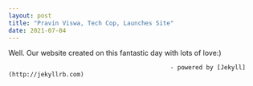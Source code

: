 ```yaml
---
layout: post
title: "Pravin Viswa, Tech Cop, Launches Site"
date: 2021-07-04
---
```


Well. Our website created on this fantastic day with lots of love:) 

                                                 - powered by [Jekyll](http://jekyllrb.com)
